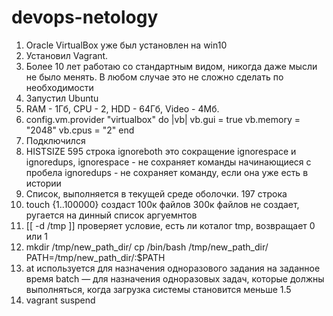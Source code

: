 # devops-netology
1. Oracle VirtualBox уже был установлен на win10
2. Установил Vagrant.
3. Более 10 лет работаю со стандартным видом, никогда даже мысли не было менять. В любом случае это не сложно сделать по необходимости
4. Запустил Ubuntu
5. RAM - 1Гб, CPU - 2, HDD - 64Гб, Video - 4Мб.
6. config.vm.provider "virtualbox" do |vb|
    vb.gui = true
	vb.memory = "2048"
	vb.cpus = "2"
    end
7. Подключился
8. HISTSIZE 595 строка
    ignoreboth это сокращение ignorespace и ignoredups, 
    ignorespace - не сохраняет команды начинающиеся с пробела 
    ignoredups - не сохраняет команду, если она уже есть в истории
9. Список, выполняется в текущей среде оболочки. 197 строка
10. touch {1..100000} создаст 100к файлов
    300к файлов не создает, ругается на динный список аргуемнтов
11. [[ -d /tmp ]] проверяет условие, есть ли коталог tmp, возвращает 0 или 1
12. mkdir /tmp/new_path_dir/
    cp /bin/bash /tmp/new_path_dir/
    PATH=/tmp/new_path_dir/:$PATH
13. at используется для назначения одноразового задания на заданное время
    batch — для назначения одноразовых задач, которые должны выполняться, когда загрузка системы становится меньше 1.5
14. vagrant suspend
